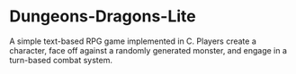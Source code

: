 # Dungeons-Dragons-Lite
A simple text-based RPG game implemented in C. Players create a character, face off against a randomly generated monster, and engage in a turn-based combat system.
